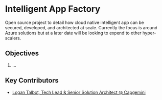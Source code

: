 # Intelligent App Factory

Open source project to detail how cloud native intelligent app can be secured, developed, and architected at scale. Currently the focus is around Azure solutions but at a later date will be looking to expend to other hyper-scalers.

## Objectives
 1. ...

## Key Contributors
- [Logan Talbot, Tech Lead & Senior Solution Architect @ Capgemini](https://logantalbot.com/)
